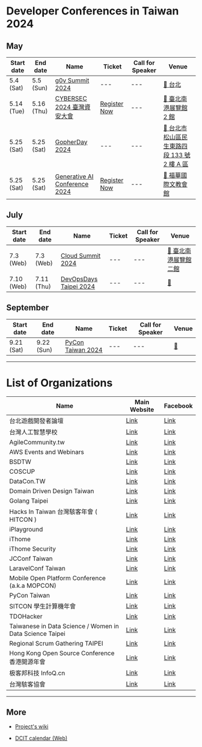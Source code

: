 # Developer Conferences in Taiwan 2024

## May

| Start date | End date | Name | Ticket | Call for Speaker | Venue |
| ---------- | -------- | ---- | ------ | ---------------- | ----- |
| 5.4 (Sat) | 5.5 (Sun) | [g0v Summit 2024](https://summit2024.g0v.tw/) | --- | --- | [🛵 台北](https://maps.google.com/?q=%E5%8F%B0%E5%8C%97) |
| 5.14 (Tue) | 5.16 (Thu) | [CYBERSEC 2024 臺灣資安大會](https://cybersec.ithome.com.tw) | [Register Now](https://signupcybersec.ithome.com.tw/signup/2024) | --- | [🛵 臺北南港展覽館 2 館](https://maps.google.com/?q=%E8%87%BA%E5%8C%97%E5%8D%97%E6%B8%AF%E5%B1%95%E8%A6%BD%E9%A4%A8%202%20%E9%A4%A8) |
| 5.25 (Sat) | 5.25 (Sat) | [GopherDay 2024](https://gopherday.golang.tw/) | --- | --- | [🛵 台北市松山區民生東路四段 133 號 2 樓 A 區](https://maps.google.com/?q=%E5%8F%B0%E5%8C%97%E5%B8%82%E6%9D%BE%E5%B1%B1%E5%8D%80%E6%B0%91%E7%94%9F%E6%9D%B1%E8%B7%AF%E5%9B%9B%E6%AE%B5%20133%20%E8%99%9F%202%20%E6%A8%93%20A%20%E5%8D%80) |
| 5.25 (Sat) | 5.25 (Sat) | [Generative AI Conference 2024](https://2024.gaiconf.com/) | [Register Now](https://blindegg.kktix.cc/events/2024gaiconf) | --- | [🛵 福華國際文教會館](https://maps.google.com/?q=%E7%A6%8F%E8%8F%AF%E5%9C%8B%E9%9A%9B%E6%96%87%E6%95%99%E6%9C%83%E9%A4%A8) |

## July

| Start date | End date | Name | Ticket | Call for Speaker | Venue |
| ---------- | -------- | ---- | ------ | ---------------- | ----- |
| 7.3 (Web) | 7.3 (Web) | [Cloud Summit 2024](https://event.ithome.com.tw/live/tcescfs24/index.html) | --- | --- | [🛵 臺北南港展覽館二館](https://maps.google.com/?q=%E8%87%BA%E5%8C%97%E5%8D%97%E6%B8%AF%E5%B1%95%E8%A6%BD%E9%A4%A8%E4%BA%8C%E9%A4%A8) |
| 7.10 (Web) | 7.11 (Thu) | [DevOpsDays Taipei 2024](https://devopsdays.tw/) | --- | --- | [🛵 ](https://maps.google.com/?q=) |

## September

| Start date | End date | Name | Ticket | Call for Speaker | Venue |
| ---------- | -------- | ---- | ------ | ---------------- | ----- |
| 9.21 (Sat) | 9.22 (Sun) | [PyCon Taiwan 2024](https://tw.pycon.org/2024) | --- | --- | [🛵 ](https://maps.google.com/?q=) |

---

# List of Organizations

| Name | Main Website | Facebook |
| ---- | ------------ | -------- |
| 台北遊戲開發者論壇 | [Link](https://tgdf.tw/) | [Link](https://www.facebook.com/TGDF.Official/) |
| 台灣人工智慧學校 | [Link](https://aiacademy.tw/) | [Link](https://www.facebook.com/aiacademy.tw/) |
| AgileCommunity.tw | [Link](https://agilecommunity.tw/) | [Link](https://www.facebook.com/AgileCommunity.tw/) |
| AWS Events and Webinars | [Link](https://aws.amazon.com/events) | [Link](https://www.facebook.com/amazonwebservices) |
| BSDTW | [Link](https://bsdtw.org/) | [Link](https://www.facebook.com/BSDTW/) |
| COSCUP | [Link](https://coscup.org/) | [Link](https://www.facebook.com/coscup/) |
| DataCon.TW | [Link](https://datacon.tw/) | [Link](https://zh-tw.facebook.com/datacon.tw/) |
| Domain Driven Design Taiwan | [Link](https://www.ddd-tw.com/) | [Link](https://www.facebook.com/DDDCommunity.tw/) |
| Golang Taipei | [Link](https://www.meetup.com/golang-taipei-meetup) | [Link](https://www.facebook.com/groups/269001993248363) |
| Hacks In Taiwan 台灣駭客年會 ( HITCON ) | [Link](https://hitcon.org/) | [Link](https://www.facebook.com/HITCON) |
| iPlayground | [Link](https://iplayground.io/) | [Link](https://www.facebook.com/theiPlayground) |
| iThome | [Link](https://www.ithome.com.tw/) | [Link](https://zh-tw.facebook.com/ithomeonline) |
| iThome Security | [Link](https://www.ithome.com.tw/) | [Link](https://zh-tw.facebook.com/ithomecyber) |
| JCConf Taiwan | [Link](https://jcconf.tw/) | [Link](https://www.facebook.com/jcconf/) |
| LaravelConf Taiwan | [Link](https://laravelconf.tw/) | [Link](https://zh-tw.facebook.com/laravelconftw/) |
| Mobile Open Platform Conference (a.k.a MOPCON) | [Link](https://mopcon.org/) | [Link](https://zh-tw.facebook.com/mopcon/) |
| PyCon Taiwan | [Link](https://tw.pycon.org/) | [Link](https://zh-tw.facebook.com/pycontw/) |
| SITCON 學生計算機年會 | [Link](https://sitcon.org/) | [Link](https://sitcon.org/fb) |
| TDOHacker | [Link](http://tdohacker.org/) | [Link](https://www.facebook.com/tdohacker) |
| Taiwanese in Data Science / Women in Data Science Taipei | [Link](https://www.widstaipei.org/) | [Link](https://www.facebook.com/TWiDataScience/) |
| Regional Scrum Gathering TAIPEI | [Link](https://rsg.taipei/) | [Link](https://www.facebook.com/rsgtaipei) |
| Hong Kong Open Source Conference 香港開源年會 | [Link](https://hkoscon.org/) | [Link](https://www.facebook.com/hkoscon/) |
| 极客邦科技 InfoQ.cn | [Link](https://www.infoq.cn/) | [Link](https://weibo.com/p/1006061746173800/hom) |
| 台灣駭客協會 | [Link](https://hacker.org.tw/) | [Link](https://www.facebook.com/HackersInTaiwan) |

---

## More


 - [Project's wiki](https://github.com/IvanWei/developer-conferences-in-taiwan/wiki)
    
 - [DCIT calendar (Web)](https://dcit.ivanwei.co/)
    
